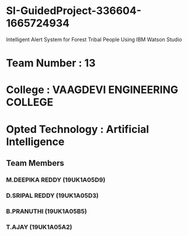 # SI-GuidedProject-336604-1665724934
Intelligent Alert System for Forest Tribal People  Using IBM Watson Studio

# Team Number      : 13
# College          : VAAGDEVI ENGINEERING COLLEGE
# Opted Technology : Artificial Intelligence

## Team Members
###  M.DEEPIKA REDDY    (19UK1A05D9)
###  D.SRIPAL REDDY     (19UK1A05D3)
###  B.PRANUTHI         (19UK1A05B5)
###  T.AJAY             (19UK1A05A2)
